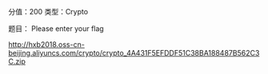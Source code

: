  分值：200 类型：Crypto

题目：
Please enter your flag

http://hxb2018.oss-cn-beijing.aliyuncs.com/crypto/crypto_4A431F5EFDDF51C38BA188487B562C3C.zip
